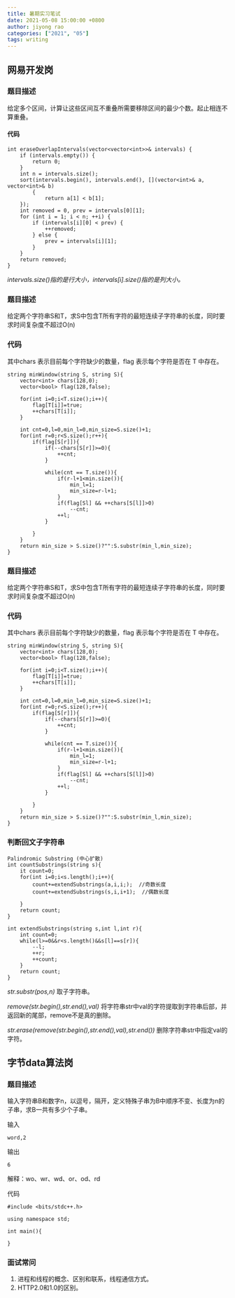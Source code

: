 ```yaml
---
title: 暑期实习笔试
date: 2021-05-08 15:00:00 +0800
author: jiyong rao
categories: ["2021", "05"]
tags: writing
---
```


## 网易开发岗

### 题目描述

给定多个区间，计算让这些区间互不重叠所需要移除区间的最少个数。起止相连不算重叠。

#### 代码

`````
int eraseOverlapIntervals(vector<vector<int>>& intervals) {
	if (intervals.empty()) {
		return 0;
	}
	int n = intervals.size();
	sort(intervals.begin(), intervals.end(), [](vector<int>& a, vector<int>& b)
		{
			return a[1] < b[1];
	});
	int removed = 0, prev = intervals[0][1];
	for (int i = 1; i < n; ++i) {
		if (intervals[i][0] < prev) {
			++removed;
		} else {
			prev = intervals[i][1];
		}
	}
	return removed;
}
`````

*intervals.size()指的是行大小，intervals[i].size()指的是列大小。*

### 题目描述

给定两个字符串S和T，求S中包含T所有字符的最短连续子字符串的长度，同时要求时间复杂度不超过O(n)

### 代码

其中chars 表示目前每个字符缺少的数量，flag 表示每个字符是否在 T 中存在。

````
string minWindow(string S, string S){
	vector<int> chars(128,0);
	vector<bool> flag(128,false);
	
	for(int i=0;i<T.size();i++){
		flag[T[i]]=true;
		++chars[T[i]];
	}
	
	int cnt=0,l=0,min_l=0,min_size=S.size()+1;
	for(int r=0;r<S.size();r++){
		if(flag[S[r]]){
			if(--chars[S[r]]>=0){
				++cnt;
			}
			
			while(cnt == T.size()){
				if(r-l+1<min.size()){
					min_l=1;
					min_size=r-l+1;
				}
				if(flag[Sl] && ++chars[S[l]]>0)
					--cnt;
				++l;
			}
				
		}
	}
	return min_size > S.size()?"":S.substr(min_l,min_size);
}
````

### 题目描述

给定两个字符串S和T，求S中包含T所有字符的最短连续子字符串的长度，同时要求时间复杂度不超过O(n)

### 代码

其中chars 表示目前每个字符缺少的数量，flag 表示每个字符是否在 T 中存在。

````
string minWindow(string S, string S){
	vector<int> chars(128,0);
	vector<bool> flag(128,false);
	
	for(int i=0;i<T.size();i++){
		flag[T[i]]=true;
		++chars[T[i]];
	}
	
	int cnt=0,l=0,min_l=0,min_size=S.size()+1;
	for(int r=0;r<S.size();r++){
		if(flag[S[r]]){
			if(--chars[S[r]]>=0){
				++cnt;
			}
			
			while(cnt == T.size()){
				if(r-l+1<min.size()){
					min_l=1;
					min_size=r-l+1;
				}
				if(flag[Sl] && ++chars[S[l]]>0)
					--cnt;
				++l;
			}
				
		}
	}
	return min_size > S.size()?"":S.substr(min_l,min_size);
}
````

### 判断回文子字符串

````**
Palindromic Substring (中心扩散)
int countSubstrings(string s){
	it count=0;
	for(int i=0;i<s.length();i++){
		count+=extendSubstrings(a,i,i;);  //奇数长度
		count+=extendSubstrings(s,i,i+1);  //偶数长度
		
	}
	return count;
}

int extendSubstrings(string s,int l,int r){
	int count=0;
	while(l>=0&&r<s.length()&&s[l]==s[r]){
		--l;
		++r;
		++count;
	}
	return count;
}
````

*str.substr(pos,n)* 取子字符串。

*remove(str.begin(),str.end(),val)* 将字符串str中val的字符提取到字符串后部，并返回新的尾部，remove不是真的删除。

*str.erase(remove(str.begin(),str.end(),val),str.end())* 删除字符串str中指定val的字符。



## 字节data算法岗

### 题目描述

输入字符串B和数字n，以逗号，隔开，定义特殊子串为B中顺序不变、长度为n的子串，求B一共有多少个子串。

输入

````
word,2
````

输出

```jieshi
6
```

解释：wo、wr、wd、or、od、rd

代码

```
#include <bits/stdc++.h>

using namespace std;

int main(){
	
}
```



### 面试常问

1. 进程和线程的概念、区别和联系，线程通信方式。
2. HTTP2.0和1.0的区别。